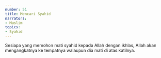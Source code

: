 ```yaml
---
number: 51
title: Mencari Syahid
narrators:
- Muslim
topics:
- Syahid
---
```


Sesiapa yang memohon mati syahid kepada Allah dengan ikhlas, Allah akan mengangkatnya ke tempatnya walaupun dia mati di atas katilnya.
